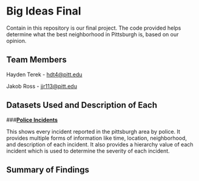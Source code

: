 # Big Ideas Final
Contain in this repository is our final project. The code provided helps determine what the best neighborhood in Pittsburgh is, based on our opinion.

## Team Members
Hayden Terek - hdt4@pitt.edu

Jakob Ross - jjr113@pitt.edu

## Datasets Used and Description of Each
###**[Police Incidents](https://data.wprdc.org/dataset/uniform-crime-reporting-data/resource/044f2016-1dfd-4ab0-bc1e-065da05fca2e)**

  This shows every incident reported in the pittsburgh area by police. It provides multiple forms of information like time, location, neighborhood, and description of each incident. It also provides a hierarchy value of each incident which is used to determine the severity of each incident. 
## Summary of Findings
